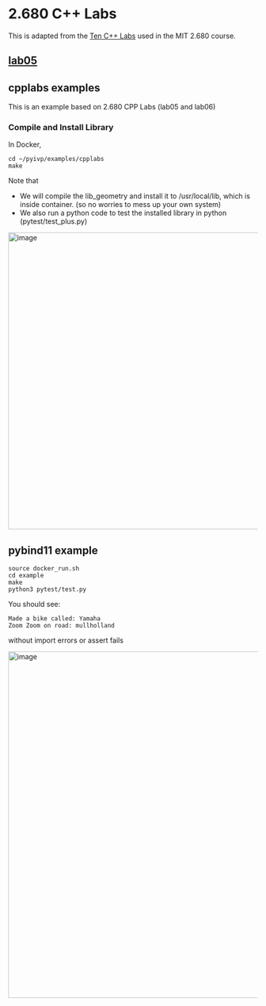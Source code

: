 # 2.680 C++ Labs

This is adapted from the 
[Ten C++ Labs](https://oceanai.mit.edu/ivpman/pmwiki/pmwiki.php?n=Lab.HomePageCPP) used in the MIT 2.680 course.

## [lab05](https://oceanai.mit.edu/ivpman/pmwiki/pmwiki.php?n=Lab.CPPClasses#section3.2)

## cpplabs examples

This is an example based on 2.680 CPP Labs (lab05 and lab06)

### Compile and Install Library

In Docker,
```
cd ~/pyivp/examples/cpplabs
make
```

Note that 
* We will compile the lib_geometry and install it to /usr/local/lib, which is inside container. (so no worries to mess up your own system)
* We also run a python code to test the installed library in python (pytest/test_plus.py)

<img width="599" alt="image" src="https://user-images.githubusercontent.com/16217256/175802286-c1e5174b-0f45-4eed-98bb-eaafcca12bb7.png">

## pybind11 example

```
source docker_run.sh
cd example
make
python3 pytest/test.py
```

You should see:

```
Made a bike called: Yamaha
Zoom Zoom on road: mullholland
```
without import errors or assert fails

<img width="699" alt="image" src="https://user-images.githubusercontent.com/16217256/172060720-61cdd29c-e1f8-4990-84fa-5f274e1ad31e.png">

